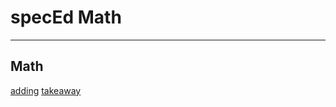 <title>SpecEd Math</title>
<h1>specEd Math</h1>
<hr/>
<h2>Math</h2>
<a href="adding.html">adding</a>
<a href="takeaway">takeaway</a>
